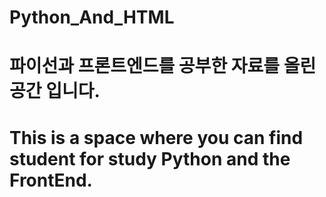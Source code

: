# Python_And_HTML

# 파이선과 프론트엔드를 공부한 자료를 올린 공간 입니다.
# This is a space where you can find student for study Python and the FrontEnd.
